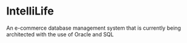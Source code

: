 # IntelliLife
An e-commerce database management system that is currently being architected with the use of Oracle and SQL
